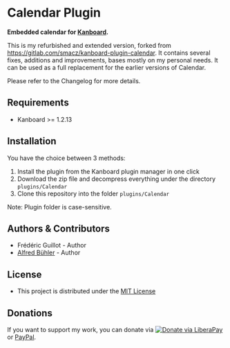 # Calendar Plugin

**Embedded calendar for [Kanboard]((https://kanboard.org)).**

This is my refurbished and extended version, forked from https://gitlab.com/smacz/kanboard-plugin-calendar. It contains several fixes, additions and improvements, bases mostly on my personal needs. It can be used as a full replacement for the earlier versions of Calendar.

Please refer to the Changelog for more details.

## Requirements

- Kanboard >= 1.2.13

## Installation

You have the choice between 3 methods:

1. Install the plugin from the Kanboard plugin manager in one click
2. Download the zip file and decompress everything under the directory `plugins/Calendar`
3. Clone this repository into the folder `plugins/Calendar`

Note: Plugin folder is case-sensitive.

## Authors & Contributors

- Frédéric Guillot - Author
- [Alfred Bühler](https://codeberg.org/abu) - Author

## License
- This project is distributed under the [MIT License](https://choosealicense.com/licenses/mit/ "Read The MIT license")

## Donations
If you want to support my work, you can donate via
[![Donate via LiberaPay](https://liberapay.com/assets/widgets/donate.svg)](https://liberapay.com/abu/donate)
or [PayPal](https://paypal.me/alfredbuehler).
